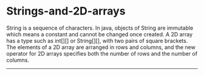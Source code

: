 # Strings-and-2D-arrays
String is a sequence of characters. In java, objects of String are immutable which means a constant and cannot be changed once created. A 2D array has a type such as int[][] or String[][], with two pairs of square brackets. The elements of a 2D array are arranged in rows and columns, and the new operator for 2D arrays specifies both the number of rows and the number of columns.
***********************************
